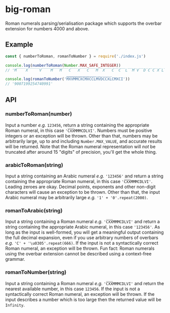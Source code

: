 # big-roman

Roman numerals parsing/serialisation package which supports the overbar extension for numbers 4000 and above.

## Example

```js
const { numberToRoman, romanToNumber } = require('./index.js')

console.log(numberToRoman(Number.MAX_SAFE_INTEGER))
// 'M̅̅̅̅X̅̅̅̅̅V̅̅̅̅M̅̅̅M̅̅̅C̅̅̅X̅̅̅C̅̅̅M̅̅X̅̅̅C̅̅C̅̅L̅̅M̅V̅̅D̅C̅C̅X̅L̅CMXCI'

console.log(romanToNumber('M̅̅̅̅X̅̅̅̅̅V̅̅̅̅M̅̅̅M̅̅̅C̅̅̅X̅̅̅C̅̅̅M̅̅X̅̅̅C̅̅C̅̅L̅̅M̅V̅̅D̅C̅C̅X̅L̅CMXCI'))
// '9007199254740991'
```

## API

### numberToRoman(number)

Input a number *e.g.* `123456`, return a string containing the appropriate Roman numeral, in this case `'C̅X̅X̅MMMCDLVI'`. Numbers must be positive integers or an exception will be thrown. Other than that, numbers may be arbitrarily large, up to and including `Number.MAX_VALUE`, and accurate results will be returned. Note that the Roman numeral representation will *not* be truncated after around 15 "digits" of precision, you'll get the whole thing.

### arabicToRoman(string)

Input a string containing an Arabic numeral *e.g.* `'123456'` and return a string containing the appropriate Roman numeral, in this case `'C̅X̅X̅MMMCDLVI'`. Leading zeroes are okay. Decimal points, exponents and other non-digit characters will cause an exception to be thrown. Other than that, the input Arabic numeral may be arbitrarily large *e.g.* `'1' + '0'.repeat(2000)`.

### romanToArabic(string)

Input a string containing a Roman numeral *e.g.* `'C̅X̅X̅MMMCDLVI'` and return a string containing the appropriate Arabic numeral, in this case `'123456'`. As long as the input is well-formed, you will get a meaningful output containing the full decimal expansion, even if you use arbitrary numbers of overbars *e.g.* `'C' + '\u0305'.repeat(666)`. If the input is not a syntactically correct Roman numeral, an exception will be thrown. Fun fact: Roman numerals using the overbar extension cannot be described using a context-free grammar.

### romanToNumber(string)

Input a string containing a Roman numeral *e.g.* `'C̅X̅X̅MMMCDLVI'` and return the nearest available number, in this case `123456`. If the input is not a syntactically correct Roman numeral, an exception will be thrown. If the input describes a number which is too large then the returned value will be `Infinity`.
